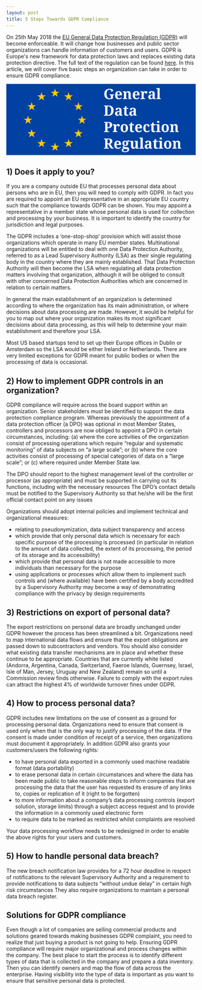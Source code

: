 ```yaml
---
layout: post
title: 5 Steps Towards GDPR Compliance
---
```

On 25th May 2018 the [EU General Data Protection Regulation (GDPR)](https://en.wikipedia.org/wiki/General_Data_Protection_Regulation) will become enforceable. It will change how businesses and public sector organizations can handle information of customers and users. GDPR is Europe's new framework for data protection laws and replaces existing data protection directive. The full text of the regulation can be found [here](http://ec.europa.eu/justice/data-protection/reform/files/regulation_oj_en.pdf). In this article, we will cover five basic steps an organization can take in order to ensure GDPR compliance.

![General Data Protection Regulation](../images/GDPR.png)  

## 1) Does it apply to you?

If you are a company outside EU that processes personal data about persons who are in EU, then you will need to comply with GDPR. In fact you are required to appoint an EU representative in an appropriate EU country such that the compliance towards GDPR can be shown. You may appoint a representative in a member state whose personal data is used for collection and processing by your business. It is important to identify the country for jurisdiction and legal purposes. 

The GDPR includes a ‘one-stop-shop’ provision which will assist those organizations which operate in many EU member states. Multinational organizations will be entitled to deal with one Data Protection Authority, referred to as a Lead Supervisory Authority (LSA) as their single regulating body in the country where they are mainly established. That Data Protection Authority will then become the LSA when regulating all data protection matters involving that organization, although it will be obliged to consult with other concerned Data Protection Authorities which are concerned in relation to certain matters.

In general the main establishment of an organization is determined according to where the organization has its main administration, or where decisions about data processing are made. However, it would be helpful for you to map out where your organization makes its most significant decisions about data processing, as this will help to determine your main establishment and therefore your LSA.

Most US based startups tend to set up their Europe offices in Dublin or Amsterdam so the LSA would be either Ireland or Netherlands. There are very limited exceptions for GDPR meant for public bodies or when the processing of data is occasional.

## 2) How to implement GDPR controls in an organization?

GDPR compliance will require across the board support within an organization. Senior stakeholders must be identified to support the data protection compliance program. Whereas previously the appointment of a data protection officer
(a DPO) was optional in most Member States, controllers and
processors are now obliged to appoint a DPO in certain
circumstances, including: (a) where the core activities of the
organization consist of processing operations which require
“regular and systematic monitoring” of data subjects on “a large
scale”; or (b) where the core activities consist of processing of
special categories of data on a “large scale”; or (c) where required
under Member State law.

The DPO should report to the highest management level of the
controller or processor (as appropriate) and must be supported in
carrying out its functions, including with the necessary resources
The DPO’s contact details must be notified to the Supervisory
Authority so that he/she will be the first official contact point on any
issues


Organizations should adopt internal policies and implement technical and organizational
measures:

- relating to pseudonymization, data subject transparency and access
- which provide that only personal data which is necessary for each specific purpose of the
processing is processed (in particular in relation to the amount of data collected, the extent
of its processing, the period of its storage and its accessibility)
- which provide that personal data is not made accessible to more individuals than necessary
for the purpose
- using applications or processes which allow them to implement such controls and (where
available) have been certified by a body accredited by a Supervisory Authority may become
a way of demonstrating compliance with the privacy by design requirements


## 3) Restrictions on export of personal data?

The export restrictions on personal data are broadly unchanged under GDPR however the process has been streamlined a bit. Organizations need to map international data flows and ensure that the export obligations are passed down to subcontractors and vendors. You should also consider what existing data transfer mechanisms are in place and whether these
continue to be appropriate. Countries that are currently white listed (Andorra, Argentina, Canada, Switzerland, Faeroe
Islands, Guernsey, Israel, Isle of Man, Jersey, Uruguay and New Zealand) remain so until a
Commission review finds otherwise. Failure to comply with the export rules can attract the highest
4% of worldwide turnover fines under GDPR.

## 4) How to process personal data?

GDPR includes new limitations on the use of consent as a ground for processing personal data. Organizations need to ensure that consent is used only when that is the only way to justify processing of the data. If the consent is made under condition of receipt of a service, then organizations must document it appropriately. In addition GDPR also grants your customers/users the following rights:

- to have personal data exported in a commonly used machine readable
format (data portability)
- to erase personal data in certain
circumstances and where the data has been made public to
take reasonable steps to inform companies that are processing
the data that the user has requested its erasure of any
links to, copies or replication of it (right to be forgotten)
- to more information about a company’s data processing controls (export
solution, storage limits) through a subject access request and
to provide the information in a commonly used electronic form
- to require data to be marked as restricted whilst complaints
are resolved

Your data processing workflow needs to be redesigned in order to enable the above rights for your users and customers. 

## 5) How to handle personal data breach?

The new breach notification law provides for a 72 hour deadline in
respect of notifications to the relevant Supervisory Authority and a
requirement to provide notifications to data subjects “without
undue delay” in certain high risk circumstances
They also require organizations to maintain a personal data
breach register.

## Solutions for GDPR compliance

Even though a lot of companies are selling commercial products and solutions geared towards making businesses GDPR complaint, you need to realize that just buying a product is not going to help. Ensuring GDPR compliance will require major organizational and process changes within the company. The best place to start the process is to identify different types of data that is collected in the company and prepare a data inventory. Then you can identify owners and map the flow of data across the enterprise. Having visibility into the type of data is important as you want to ensure that sensitive personal data is protected.